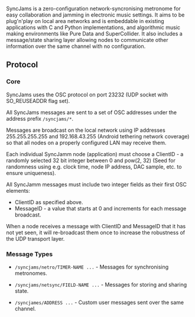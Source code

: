 SyncJams is a zero-configuration network-syncronising metronome for easy collaboration and jamming in electronic music settings. It aims to be plug'n'play on local area networks and is embeddable in existing applications with C and Python implementations, and algorithmic music making environments like Pure Data and SuperCollider. It also includes a message/state sharing layer allowing nodes to communicate other information over the same channel with no configuration.

## Protocol ##

### Core ###

SyncJams uses the OSC protocol on port 23232 (UDP socket with SO_REUSEADDR flag set).

All SyncJams messages are sent to a set of OSC addresses under the address prefix `/syncjams/*`.

Messages are broadcast on the local network using IP addresses 255.255.255.255 and 192.168.43.255 (Android tethering network coverage) so that all nodes on a properly configured LAN may receive them.

Each individual SyncJamm node (application) must choose a ClientID - a randomly selected 32 bit integer between 0 and pow(2, 32) (Seed for randomness using e.g. clock time, node IP address, DAC sample, etc. to ensure uniqueness).

All SyncJamm messages must include two integer fields as their first OSC elements:

 * ClientID as specified above.
 * MessageID - a value that starts at 0 and increments for each message broadcast.

When a node receives a message with ClientID and MessageID that it has not yet seen, it will re-broadcast them once to increase the robustness of the UDP transport layer.

### Message Types ###

 * `/syncjams/netro/TIMER-NAME ...` - Messages for synchronising metronomes.

 * `/syncjams/netsync/FIELD-NAME ...` - Messages for storing and sharing state.

 * `/syncjames/ADDRESS ...` - Custom user messages sent over the same channel.


